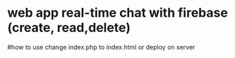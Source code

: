 # web app real-time chat with firebase (create, read,delete)
#how to use change index.php to index.html or deploy on server
